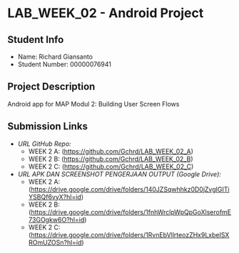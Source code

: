 # LAB_WEEK_02 - Android Project

## Student Info
- Name: Richard Giansanto  
- Student Number: 00000076941 

## Project Description
Android app for MAP Modul 2: Building User Screen Flows

## Submission Links
- *URL GitHub Repo:*
    * WEEK 2 A: (https://github.com/Gchrd/LAB_WEEK_02_A)
    * WEEK 2 B: (https://github.com/Gchrd/LAB_WEEK_02_B)
    * WEEK 2 C: (https://github.com/Gchrd/LAB_WEEK_02_C)
- *URL APK DAN SCREENSHOT PENGERJAAN OUTPUT (Google Drive):*
    * WEEK 2 A: (https://drive.google.com/drive/folders/140JZSqwhhkz0D0jZvgIGITiYSBQf6vyX?hl=id)
    * WEEK 2 B: (https://drive.google.com/drive/folders/1fnhWrclpWpQpGoXlserofmE73GOgkw6O?hl=id)
    * WEEK 2 C: (https://drive.google.com/drive/folders/1RvnEbVllrteozZHx9LxbeISXROmUZOSn?hl=id)
